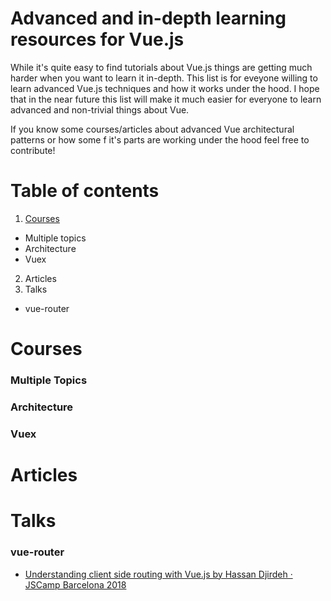 # Advanced and in-depth learning resources for Vue.js
While it's quite easy to find tutorials about Vue.js things are getting much harder when you want to learn it in-depth. This list is for eveyone willing to learn advanced Vue.js techniques and how it works under the hood. I hope that in the near future this list will make it much easier for everyone to learn advanced and non-trivial things about Vue.

If you know some courses/articles about advanced Vue architectural patterns or how some f it's parts are working under the hood feel free to contribute!

# Table of contents

1. <a href="#courses">Courses</a>
  - Multiple topics
  - Architecture
  - Vuex
2. Articles
3. Talks
  - vue-router


# Courses

### Multiple Topics

### Architecture

###  Vuex

# Articles

# Talks

### vue-router
  - [Understanding client side routing with Vue.js by Hassan Djirdeh · JSCamp Barcelona 2018](https://www.youtube.com/watch?v=YFnimUl8Qjo) 
